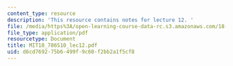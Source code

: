 ```yaml
---
content_type: resource
description: 'This resource contains notes for lecture 12. '
file: /media/https%3A/open-learning-course-data-rc.s3.amazonaws.com/18-786-topics-in-algebraic-number-theory-spring-2010/d6cd769275b6499f9c60f2bb2a1f5cf8_MIT18_786S10_lec12.pdf
file_type: application/pdf
resourcetype: Document
title: MIT18_786S10_lec12.pdf
uid: d6cd7692-75b6-499f-9c60-f2bb2a1f5cf8
---
```

